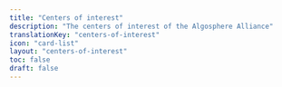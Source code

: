 ```yaml
---
title: "Centers of interest"
description: "The centers of interest of the Algosphere Alliance"
translationKey: "centers-of-interest"
icon: "card-list"
layout: "centers-of-interest"
toc: false
draft: false
---
```

